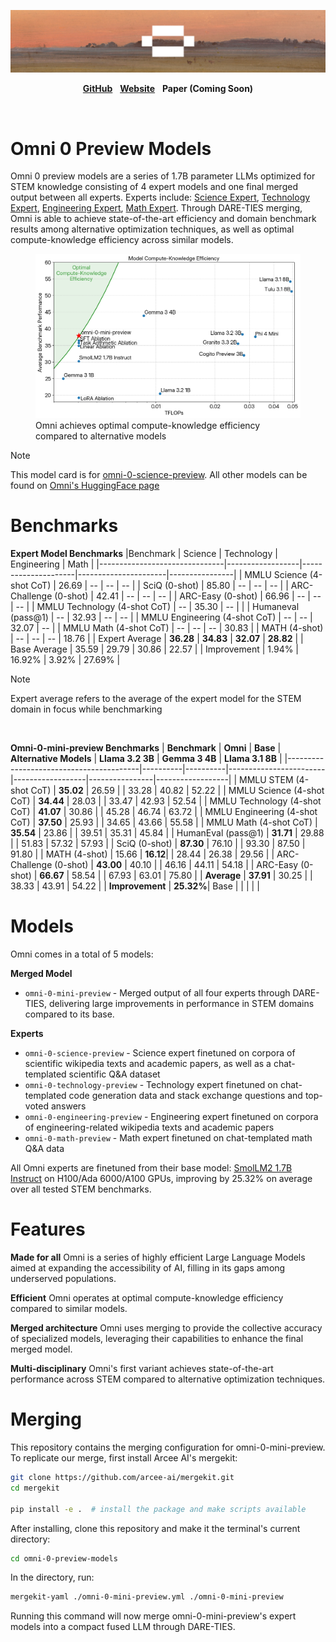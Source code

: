 <p align="center">
  <img alt="Omni 0 preview models header" src="https://github.com/omniomni-ai/omni-0-preview-models/raw/refs/heads/main/omni-0-preview-models-image.png">
</p>

<p align="center">
  <a href="https://github.com/omniomni-ai"><strong>GitHub</strong></a> &nbsp
   <a href="https://omniomni.framer.website/"><strong>Website</strong></a> &nbsp
    <strong>Paper (Coming Soon)</strong>
</p>

<br>

# Omni 0 Preview Models

Omni 0 preview models are a series of 1.7B parameter LLMs optimized for STEM knowledge consisting of 4 expert models and one final merged output between all experts. Experts include: [Science Expert](https://huggingface.co/omniomni/omni-0-science-preview),  [Technology Expert](https://huggingface.co/omniomni/omni-0-technology-preview), [Engineering Expert](https://huggingface.co/omniomni/omni-0-engineering-preview),  [Math Expert](https://huggingface.co/omniomni/omni-0-math-preview). Through DARE-TIES merging, Omni is able to achieve state-of-the-art efficiency and domain benchmark results among alternative optimization techniques, as well as optimal compute-knowledge efficiency across similar models.

<p align="center">
  <figure>
  <img src="https://github.com/omniomni-ai/omni-0-preview-models/raw/refs/heads/main/compute-knowledge-efficiency-plot.png"
       alt="Omni compute-knowledge efficiency plot">
  <figcaption>Omni achieves optimal compute-knowledge efficiency compared to alternative models</figcaption>
</figure>
</p>

> [!Note]
> This model card is for [omni-0-science-preview](https://huggingface.co/omniomni/omni-0-science-preview). All other models can be found on [Omni's HuggingFace page](https://huggingface.co/omniomni)

# Benchmarks
**Expert Model Benchmarks**
|Benchmark            | Science | Technology | Engineering | Math  |
|-------------------------------|------------------|---------------------|----------------------|----------------|
| MMLU Science (4-shot CoT)     | 26.69            | --                  | --                   | --             |
| SciQ (0-shot)                 | 85.80            | --                  | --                   | --             |
| ARC-Challenge (0-shot)        | 42.41            | --                  | --                   | --             |
| ARC-Easy (0-shot)             | 66.96            | --                  | --                   | --             |
| MMLU Technology (4-shot CoT)  | --               | 35.30               | --                   |                |
| Humaneval (pass@1)            | --               | 32.93               | --                   | --             |
| MMLU Engineering (4-shot CoT) | --               | --                  | 32.07                | --             |
| MMLU Math (4-shot CoT)        | --               | --                  | --                   | 30.83          |
| MATH (4-shot)                 | --               | --                  | --                   | 18.76          |
| Expert Average       | **36.28**   | **34.83**      | **32.07**       | **28.82** |
| Base Average         | 35.59            | 29.79               | 30.86                | 22.57          |
| Improvement          | 1.94\%           | 16.92\%             | 3.92\%               | 27.69\%        |
>[!Note]
>Expert average refers to the average of the expert model for the STEM domain in focus while benchmarking

<br>

**Omni-0-mini-preview Benchmarks**
| **Benchmark**                           | **Omni** | **Base** | **Alternative Models** | **Llama 3.2 3B** | **Gemma 3 4B** | **Llama 3.1 8B** |
|-----------------------------------------|----------|----------|------------------------|------------------|----------------|------------------|
| MMLU STEM (4-shot CoT)                  | **35.02** | 26.59    |                        | 33.28            | 40.82          | 52.22            |
| MMLU Science (4-shot CoT)               | **34.44** | 28.03    |                        | 33.47            | 42.93          | 52.54            |
| MMLU Technology (4-shot CoT)            | **41.07** | 30.86    |                        | 45.28            | 46.74          | 63.72            |
| MMLU Engineering (4-shot CoT)           | **37.50** | 25.93    |                        | 34.65            | 43.66          | 55.58            |
| MMLU Math (4-shot CoT)                   | **35.54** | 23.86    |                        | 39.51            | 35.31          | 45.84            |
| HumanEval (pass@1)                      | **31.71** | 29.88    |                        | 51.83            | 57.32          | 57.93            |
| SciQ (0-shot)                           | **87.30** | 76.10    |                        | 93.30            | 87.50          | 91.80            |
| MATH (4-shot)                           | 15.66     | **16.12**|                        | 28.44            | 26.38          | 29.56            |
| ARC-Challenge (0-shot)                  | **43.00** | 40.10    |                        | 46.16            | 44.11          | 54.18            |
| ARC-Easy (0-shot)                       | **66.67** | 58.54    |                        | 67.93            | 63.01          | 75.80            |
| **Average**                             | **37.91** | 30.25    |                        | 38.33            | 43.91          | 54.22            |
| **Improvement**                         | **25.32%**| Base     |                        |                  |                |                  |

# Models
Omni comes in a total of 5 models:

**Merged Model**
- `omni-0-mini-preview` - Merged output of all four experts through DARE-TIES, delivering large improvements in performance in STEM domains compared to its base.

**Experts**
- `omni-0-science-preview` - Science expert finetuned on corpora of scientific wikipedia texts and academic papers, as well as a chat-templated scientific Q&A dataset
- `omni-0-technology-preview` - Technology expert finetuned on chat-templated code generation data and stack exchange questions and top-voted answers
- `omni-0-engineering-preview` - Engineering expert finetuned on corpora of engineering-related wikipedia texts and academic papers
- `omni-0-math-preview` - Math expert finetuned on chat-templated math Q&A data

All Omni experts are finetuned from their base model: [SmolLM2 1.7B Instruct](https://huggingface.co/HuggingFaceTB/SmolLM2-1.7B-Instruct) on H100/Ada 6000/A100 GPUs, improving by 25.32% on average over all tested STEM benchmarks.

# Features

**Made for all** Omni is a series of highly efficient Large Language Models aimed at expanding the accessibility of AI, filling in its gaps among underserved populations.

**Efficient** Omni operates at optimal compute-knowledge efficiency compared to similar models.

**Merged architecture** Omni uses merging to provide the collective accuracy of specialized models, leveraging their capabilities to enhance the final merged model.
  
**Multi-disciplinary** Omni's first variant achieves state-of-the-art performance across STEM compared to alternative optimization techniques.

# Merging
This repository contains the merging configuration for omni-0-mini-preview. To replicate our merge, first install Arcee AI's mergekit:

```bash
git clone https://github.com/arcee-ai/mergekit.git
cd mergekit

pip install -e .  # install the package and make scripts available
```

After installing, clone this repository and make it the terminal's current directory:

```bash
cd omni-0-preview-models
```

In the directory, run:

```bash
mergekit-yaml ./omni-0-mini-preview.yml ./omni-0-mini-preview
```

Running this command will now merge omni-0-mini-preview's expert models into a compact fused LLM through DARE-TIES.
